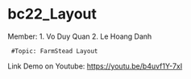# bc22_Layout

Member: 1. Vo Duy Quan
        2. Le Hoang Danh 
        
     #Topic: FarmStead Layout

Link Demo on Youtube: https://youtu.be/b4uvf1Y-7xI
